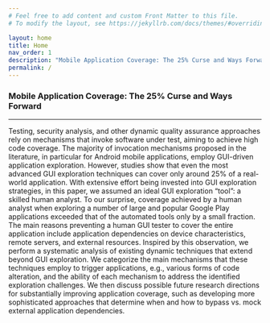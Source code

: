 ```yaml
---
# Feel free to add content and custom Front Matter to this file.
# To modify the layout, see https://jekyllrb.com/docs/themes/#overriding-theme-defaults

layout: home
title: Home
nav_order: 1
description: "Mobile Application Coverage: The 25% Curse and Ways Forward"
permalink: /
---
```


### Mobile Application Coverage: The 25% Curse and Ways Forward

---

Testing, security analysis, and other dynamic quality assurance approaches rely on mechanisms that invoke software under test, aiming to achieve high code coverage. The majority of invocation mechanisms proposed in the literature, in particular for Android mobile applications, employ GUI-driven application exploration. However, studies show that even the most advanced GUI exploration techniques can cover only around 25% of a real-world application. With extensive effort being invested into GUI exploration strategies, in this paper, we assumed an ideal GUI exploration “tool”: a skilled human analyst. To our surprise, coverage achieved by a human analyst when exploring a number of large and popular Google Play applications exceeded that of the automated tools only by a small fraction. The main reasons preventing a human GUI tester to cover the entire application include application dependencies on device characteristics, remote servers, and external resources. Inspired by this observation, we perform a systematic analysis of existing dynamic techniques that extend beyond GUI exploration. We categorize the main mechanisms that these techniques employ to trigger applications, e.g., various forms of code alteration, and the ability of each mechanism to address the identified exploration challenges. We then discuss possible future research directions for substantially improving application coverage, such as developing more sophisticated approaches that determine when and how to bypass vs. mock external application dependencies.